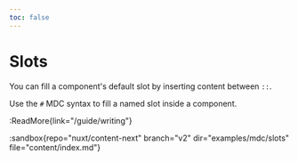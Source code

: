 ```yaml
---
toc: false
---
```


# Slots

You can fill a component's default slot by inserting content between `::`.

Use the `#` MDC syntax to fill a named slot inside a component.

:ReadMore{link="/guide/writing"}

:sandbox{repo="nuxt/content-next" branch="v2" dir="examples/mdc/slots" file="content/index.md"}
